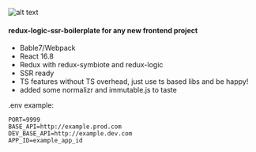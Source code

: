 ![alt text](https://www.mtsbank.ru/upload/static/bp_logo.png)
#### redux-logic-ssr-boilerplate for any new frontend project

- Bable7/Webpack
- React 16.8
- Redux with redux-symbiote and redux-logic
- SSR ready
- TS features without TS overhead, just use ts based libs and be happy!
- added some normalizr and immutable.js to taste


.env example: 

    PORT=9999
    BASE_API=http://example.prod.com
    DEV_BASE_API=http://example.dev.com
    APP_ID=example_app_id
    